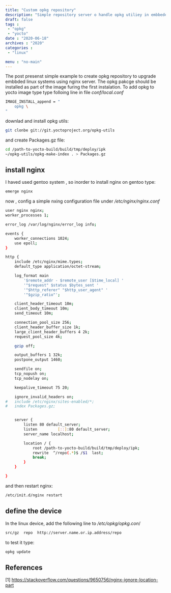 ```yaml
---
title: "Custom opkg repository"
description: "Simple repository server o handle opkg utiliey in embbeded systems"
draft: false
tags : 
 - "opkg"
 - "yocto"
date : "2020-06-18"
archives : "2020"
categories : 
 - "linux"

menu : "no-main"
---
```

The post presenst simple example to create opkg repository to upgrade embbded linux systems using nginx server. The opkg pakcge should be installed as part of the image furing the first instalation. To add opkg to yocto image type type folloing line in file *conf/local.conf*
```bash
IMAGE_INSTALL_append = "
	opkg \
"
```
downlad and install opkg utils:
```bash
git clonbe git://git.yoctoproject.org/opkg-utils
```

and create Packages.gz file:
```bash
cd /path-to-yocto-build/build/tmp/deploy/ipk
~/opkg-utils/opkg-make-index . > Packages.gz
```

## install nginx
I haved used gentoo system , so inorder to install nginx on gentoo type:
```bash
emerge nginx
```
now , config a simple nxing configuration file under */etc/nginx/nginx.conf*
```bash
user nginx nginx;
worker_processes 1;

error_log /var/log/nginx/error_log info;

events {
	worker_connections 1024;
	use epoll;
}

http {
	include /etc/nginx/mime.types;
	default_type application/octet-stream;

	log_format main
		'$remote_addr - $remote_user [$time_local] '
		'"$request" $status $bytes_sent ' 
		'"$http_referer" "$http_user_agent" '
		'"$gzip_ratio"';

	client_header_timeout 10m;
	client_body_timeout 10m;
	send_timeout 10m;

	connection_pool_size 256;
	client_header_buffer_size 1k;
	large_client_header_buffers 4 2k;
	request_pool_size 4k;

	gzip off;

	output_buffers 1 32k;
	postpone_output 1460;

	sendfile on;
	tcp_nopush on;
	tcp_nodelay on;

	keepalive_timeout 75 20;

	ignore_invalid_headers on;
#	include /etc/nginx/sites-enabled/*;
#	index Packages.gz;


	server {
		listen 80 default_server;
		listen         [::]:80 default_server;
		server_name localhost;

		location / {
			root /path-to-yocto-build/build/tmp/deploy/ipk;
			rewrite  ^/repo(.*)$ /$1  last;
  			break;
		}
	}

}
```

and then restart nginx:
```bash
/etc/init.d/nginx restart
```

## define the device
In the linux device, add the following line to */etc/opkg/opkg.con*/
```bash
src/gz  repo  http://server.name.or.ip.address/repo
```

to test it type:
```bash
opkg update
```

## References
[1] https://stackoverflow.com/questions/9650756/nginx-ignore-location-part

